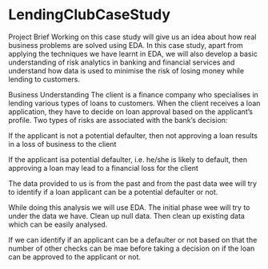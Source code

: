 # LendingClubCaseStudy


Project Brief
Working on this case study will give us an idea about how real business problems are solved using EDA. In this case study, apart from applying the techniques we have learnt in EDA, we will also develop a basic understanding of risk analytics in banking and financial services and understand how data is used to minimise the risk of losing money while lending to customers.

Business Understanding
The client is a finance company who specialises in lending various types of loans to customers. When the client receives a loan application, they have to decide on loan approval based on the applicant’s profile. Two types of risks are associated with the bank’s decision:

If the applicant is not a potential defaulter, then not approving a loan results in a loss of business to the client

If the applicant isa potential defaulter, i.e. he/she is likely to default, then approving a loan may lead to a financial loss for the client

The data provided to us is from the past and from the past data wee will try to identify if a loan applicant can be a potential defaulter or not.

While doing this analysis we will use EDA. The initial phase wee will try to under the data we have. Clean up null data. Then clean up existing data which can be easily analysed.

If we can identify if an applicant can be a defaulter or not based on that the number of other checks can be mae before taking a decision on if the loan can be approved to the applicant or not.
